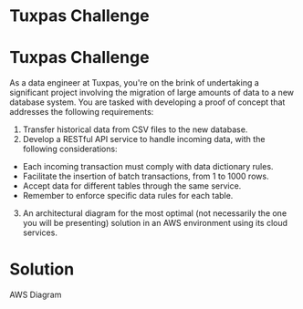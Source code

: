 # Tuxpas Challenge
# Tuxpas Challenge

As a data engineer at Tuxpas, you're on the brink of undertaking a significant project
involving the migration of large amounts of data to a new database system. You are tasked
with developing a proof of concept that addresses the following requirements:

1. Transfer historical data from CSV files to the new database.
2. Develop a RESTful API service to handle incoming data, with the following considerations:
  - Each incoming transaction must comply with data dictionary rules.
  - Facilitate the insertion of batch transactions, from 1 to 1000 rows.
  - Accept data for different tables through the same service.
  - Remember to enforce specific data rules for each table.
3. An architectural diagram for the most optimal (not necessarily the one you will be
presenting) solution in an AWS environment using its cloud services.

# Solution
AWS Diagram
